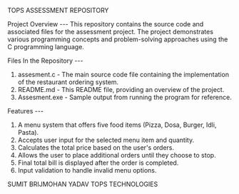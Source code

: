 TOPS ASSESSMENT REPOSITORY 

Project Overview ---
This repository contains the source code and associated files for the assessment project. The project demonstrates various programming concepts and problem-solving approaches using the C programming language.

Files In the Repository --- 
1. assesment.c - The main source code file containing the implementation of the restaurant ordering system.
2. README.md - This README file, providing an overview of the project.
3. Assesment.exe - Sample output from running the program for reference.

Features ---
1. A menu system that offers five food items (Pizza, Dosa, Burger, Idli, Pasta).
2. Accepts user input for the selected menu item and quantity.
3. Calculates the total price based on the user's orders.
4. Allows the user to place additional orders until they choose to stop.
5. Final total bill is displayed after the order is completed.
6. Input validation to handle invalid menu options.


SUMIT BRIJMOHAN YADAV 
TOPS TECHNOLOGIES 
